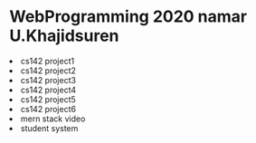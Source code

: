 # WebProgramming 2020 namar U.Khajidsuren 
<li>cs142 project1 
<li>cs142 project2 
<li>cs142 project3 
<li>cs142 project4 
<li>cs142 project5 
<li>cs142 project6 
<li>mern stack video
<li>student system

